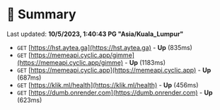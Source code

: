 # 📖 Summary
Last updated: **10/5/2023, 1:40:43 PG "Asia/Kuala_Lumpur"**

- `GET` [https://hst.aytea.ga](https://hst.aytea.ga) - **Up** (835ms)
- `GET` [https://memeapi.cyclic.app/gimme](https://memeapi.cyclic.app/gimme) - **Up** (1183ms)
- `GET` [https://memeapi.cyclic.app](https://memeapi.cyclic.app) - **Up** (687ms)
- `GET` [https://klik.ml/health](https://klik.ml/health) - **Up** (456ms)
- `GET` [https://dumb.onrender.com](https://dumb.onrender.com) - **Up** (623ms)
